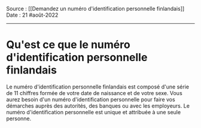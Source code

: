 Source : [[Demandez un numéro d'identification personnelle finlandais]]
Date : 21 #août-2022
***

# Qu'est ce que le numéro d'identification personnelle finlandais
Le numéro d'identification personnelle finlandais est composé d'une série de 11 chiffres formée de votre date de naissance et de votre sexe.
Vous aurez besoin d'un numéro d'identification personnelle pour faire vos démarches auprès des autorités, des banques ou avec les employeurs. Le numéro d'identification personnelle est unique et attribuée à une seule personne.